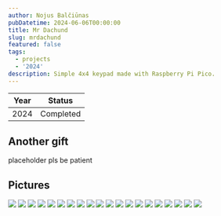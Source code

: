 ```yaml
---
author: Nojus Balčiūnas
pubDatetime: 2024-06-06T00:00:00
title: Mr Dachund
slug: mrdachund
featured: false
tags:
  - projects
  - '2024'
description: Simple 4x4 keypad made with Raspberry Pi Pico.
---
```


| Year |  Status   |
|:----:|:---------:|
| 2024 | Completed |

## Another gift

placeholder pls be patient

## Pictures

![](../../assets/images/mrdachund/1.jpg)
![](../../assets/images/mrdachund/2.jpg)
![](../../assets/images/mrdachund/3.jpg)
![](../../assets/images/mrdachund/4.jpg)
![](../../assets/images/mrdachund/5.jpg)
![](../../assets/images/mrdachund/6.jpg)
![](../../assets/images/mrdachund/7.jpg)
![](../../assets/images/mrdachund/8.jpg)
![](../../assets/images/mrdachund/9.jpg)
![](../../assets/images/mrdachund/10.jpg)
![](../../assets/images/mrdachund/11.jpg)
![](../../assets/images/mrdachund/12.jpg)
![](../../assets/images/mrdachund/13.jpg)
![](../../assets/images/mrdachund/14.jpg)
![](../../assets/images/mrdachund/15.jpg)
![](../../assets/images/mrdachund/16.jpg)
![](../../assets/images/mrdachund/17.jpg)
![](../../assets/images/mrdachund/18.jpg)
![](../../assets/images/mrdachund/19.jpg)
![](../../assets/images/mrdachund/20.jpg)
